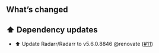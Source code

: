 ## What’s changed

## ⬆️ Dependency updates

- ⬆️ Update Radarr/Radarr to v5.6.0.8846 @renovate ([#11](https://github.com/hassio-addons/addon-radarr/pull/11))
